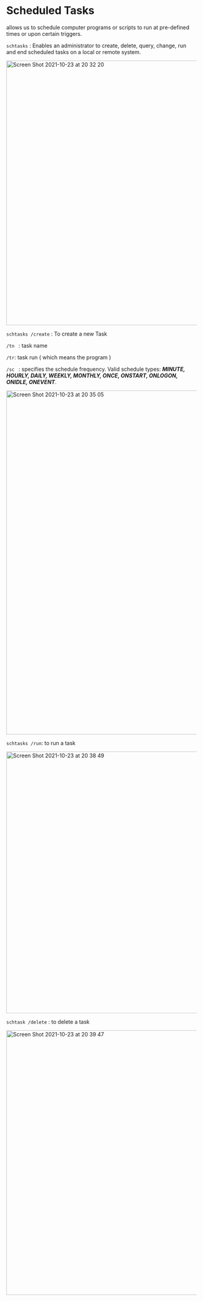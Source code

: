 # Scheduled Tasks 

allows us to schedule computer programs or scripts to run at pre-defined times or upon certain triggers.

``` schtasks ``` : Enables an administrator to create, delete, query, change, run and end scheduled tasks on a local or remote system.

<img width="698" alt="Screen Shot 2021-10-23 at 20 32 20" src="https://user-images.githubusercontent.com/92652606/138567870-045cbe5e-f422-4a63-b949-bf2056b817d5.png">

``` schtasks /create ``` : To create a new Task 

```/tn ``` : task name 

``` /tr ```: task run ( which means the program )

```/sc ``` : specifies the schedule frequency.
                       Valid schedule types: ***MINUTE, HOURLY, DAILY, WEEKLY,
                       MONTHLY, ONCE, ONSTART, ONLOGON, ONIDLE, ONEVENT***.

<img width="907" alt="Screen Shot 2021-10-23 at 20 35 05" src="https://user-images.githubusercontent.com/92652606/138567884-f9ff6c90-045e-4783-966c-e61336e985aa.png">

``` schtasks /run ```: to run a task 

<img width="690" alt="Screen Shot 2021-10-23 at 20 38 49" src="https://user-images.githubusercontent.com/92652606/138567893-8ea42348-821b-40df-9aa5-445f445dbf3f.png">


``` schtask /delete ``` : to delete a task 

<img width="698" alt="Screen Shot 2021-10-23 at 20 39 47" src="https://user-images.githubusercontent.com/92652606/138567897-b054d676-14f5-4fea-8ec2-8cac4bc54fc6.png">




 
